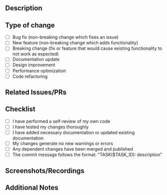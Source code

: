 ## Description

<!-- 
Describe the changes you've made in this PR.
What does this change? Why is it needed?
-->

## Type of change

<!-- Please mark the relevant option(s) by putting an "x" in the [ ] -->

- [ ] Bug fix (non-breaking change which fixes an issue)
- [ ] New feature (non-breaking change which adds functionality)
- [ ] Breaking change (fix or feature that would cause existing functionality to not work as expected)
- [ ] Documentation update
- [ ] Design improvement
- [ ] Performance optimization
- [ ] Code refactoring

## Related Issues/PRs

<!-- 
Link to any related issues or PRs.
Example: Fixes #123, Resolves #456
-->

## Checklist

<!-- Please mark all the relevant boxes by putting an "x" in the [ ] -->

- [ ] I have performed a self-review of my own code
- [ ] I have tested my changes thoroughly
- [ ] I have added necessary documentation or updated existing documentation
- [ ] My changes generate no new warnings or errors
- [ ] Any dependent changes have been merged and published
- [ ] The commit message follows the format: "TASK($TASK_ID): description"

## Screenshots/Recordings

<!-- If applicable, add screenshots or recordings to help explain your changes -->

## Additional Notes

<!-- Any additional information that reviewers should know --> 